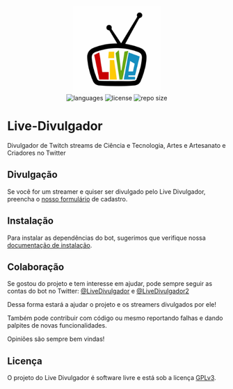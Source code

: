 <div align="center">
    <img src=".github/images/livedivulgador.jpg" width="200px" />
    <div>
        <img src="https://img.shields.io/github/languages/count/LiveDivulgador/Live-Divulgador?color=%23FBC86D&style=flat-square" alt="languages" />
        <img src="https://img.shields.io/github/license/LiveDivulgador/Live-Divulgador?color=%23FBC86D&style=flat-square" alt="license" />
        <img src="https://img.shields.io/github/repo-size/LiveDivulgador/Live-Divulgador?color=%23FBC86D&style=flat-square" alt="repo size" />
    </div>
</div>

# Live-Divulgador

Divulgador de Twitch streams de Ciência e Tecnologia, Artes e Artesanato e Criadores no Twitter

## Divulgação

Se você for um streamer e quiser ser divulgado pelo Live Divulgador, preencha o [nosso formulário](https://forms.gle/ANNS2P4mnsgWd8St7) de cadastro.

## Instalação

Para instalar as dependências do bot, sugerimos que verifique nossa [documentação de instalação](./docs/INSTALLATION.md).

## Colaboração

Se gostou do projeto e tem interesse em ajudar, pode sempre seguir as contas do bot no Twitter: [@LiveDivulgador](https://twitter.com/LiveDivulgador) e [@LiveDivulgador2](https://twitter.com/LiveDivulgador2)

Dessa forma estará a ajudar o projeto e os streamers divulgados por ele!

Também pode contribuir com código ou mesmo reportando falhas e dando palpites de novas funcionalidades.

Opiniões são sempre bem vindas!

## Licença

O projeto do Live Divulgador é software livre e está sob a licença [GPLv3](https://www.gnu.org/licenses/gpl-3.0.html).
